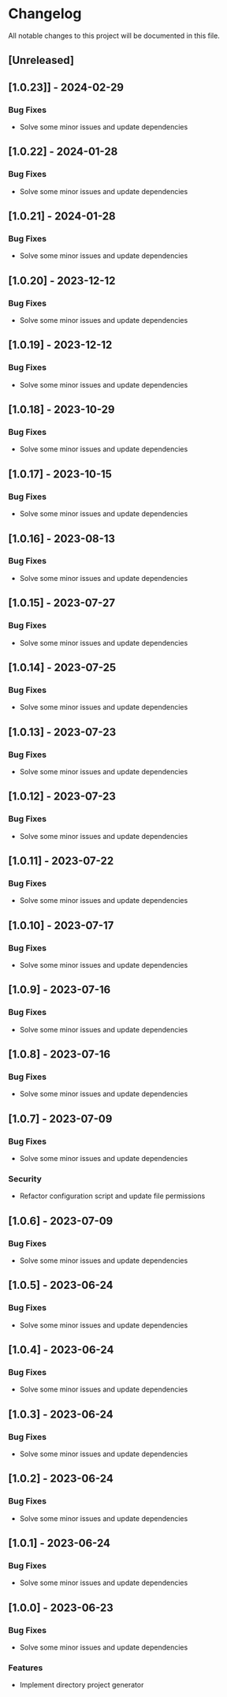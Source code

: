 # Changelog

All notable changes to this project will be documented in this file.

## [Unreleased]
## [1.0.23]] - 2024-02-29

### Bug Fixes

- Solve some minor issues and update dependencies

## [1.0.22] - 2024-01-28

### Bug Fixes

- Solve some minor issues and update dependencies

## [1.0.21] - 2024-01-28

### Bug Fixes

- Solve some minor issues and update dependencies

## [1.0.20] - 2023-12-12

### Bug Fixes

- Solve some minor issues and update dependencies

## [1.0.19] - 2023-12-12

### Bug Fixes

- Solve some minor issues and update dependencies

## [1.0.18] - 2023-10-29

### Bug Fixes

- Solve some minor issues and update dependencies

## [1.0.17] - 2023-10-15

### Bug Fixes

- Solve some minor issues and update dependencies

## [1.0.16] - 2023-08-13

### Bug Fixes

- Solve some minor issues and update dependencies

## [1.0.15] - 2023-07-27

### Bug Fixes

- Solve some minor issues and update dependencies

## [1.0.14] - 2023-07-25

### Bug Fixes

- Solve some minor issues and update dependencies

## [1.0.13] - 2023-07-23

### Bug Fixes

- Solve some minor issues and update dependencies

## [1.0.12] - 2023-07-23

### Bug Fixes

- Solve some minor issues and update dependencies

## [1.0.11] - 2023-07-22

### Bug Fixes

- Solve some minor issues and update dependencies

## [1.0.10] - 2023-07-17

### Bug Fixes

- Solve some minor issues and update dependencies

## [1.0.9] - 2023-07-16

### Bug Fixes

- Solve some minor issues and update dependencies

## [1.0.8] - 2023-07-16

### Bug Fixes

- Solve some minor issues and update dependencies

## [1.0.7] - 2023-07-09

### Bug Fixes

- Solve some minor issues and update dependencies

### Security

- Refactor configuration script and update file permissions

## [1.0.6] - 2023-07-09

### Bug Fixes

- Solve some minor issues and update dependencies

## [1.0.5] - 2023-06-24

### Bug Fixes

- Solve some minor issues and update dependencies

## [1.0.4] - 2023-06-24

### Bug Fixes

- Solve some minor issues and update dependencies

## [1.0.3] - 2023-06-24

### Bug Fixes

- Solve some minor issues and update dependencies

## [1.0.2] - 2023-06-24

### Bug Fixes

- Solve some minor issues and update dependencies

## [1.0.1] - 2023-06-24

### Bug Fixes

- Solve some minor issues and update dependencies

## [1.0.0] - 2023-06-23

### Bug Fixes

- Solve some minor issues and update dependencies

### Features

- Implement directory project generator

<!-- generated by git-cliff -->
